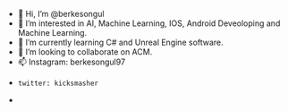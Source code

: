- 👋 Hi, I’m @berkesongul
- 👀 I’m interested in AI, Machine Learning, IOS, Android Deveoloping and Machine Learning.
- 🌱 I’m currently learning C# and Unreal Engine software.
- 💞️ I’m looking to collaborate on ACM.
- 📫 Instagram: berkesongul97
-     twitter: kicksmasher
-     

